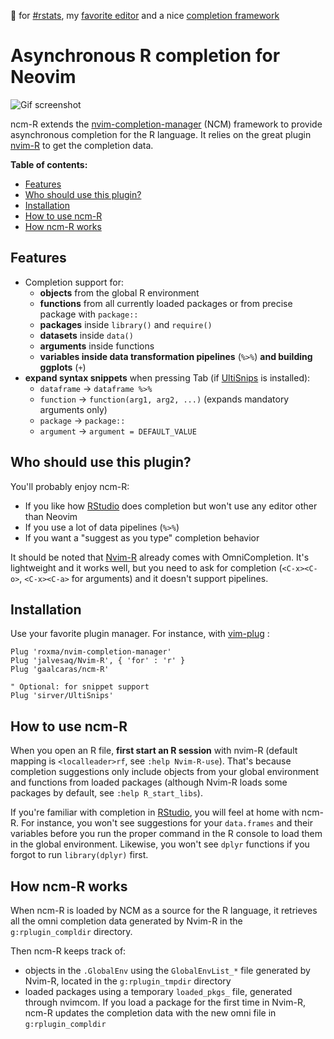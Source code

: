 :purple_heart: for [#rstats](https://twitter.com/search?q=%23rstats), my [favorite editor](https://neovim.io/) and a nice [completion framework](https://github.com/roxma/nvim-completion-manager)

# Asynchronous R completion for Neovim

![Gif screenshot](https://user-images.githubusercontent.com/6551953/33690893-e896c35e-dae5-11e7-973d-cc1bffed1fcf.gif)

ncm-R extends the
[nvim-completion-manager](https://github.com/roxma/nvim-completion-manager)
(NCM) framework to provide asynchronous completion for the R language. It relies on the great plugin
[nvim-R](https://github.com/jalvesaq/Nvim-R) to get the completion data.

**Table of contents:**
<!-- vim-markdown-toc GFM -->

* [Features](#features)
* [Who should use this plugin?](#who-should-use-this-plugin)
* [Installation](#installation)
* [How to use ncm-R](#how-to-use-ncm-r)
* [How ncm-R works](#how-ncm-r-works)

<!-- vim-markdown-toc -->

## Features

+ Completion support for:
    + **objects** from the global R environment
    + **functions** from all currently loaded packages or from precise package
        with `package::`
    + **packages** inside `library()` and `require()`
    + **datasets** inside `data()`
    + **arguments** inside functions
    + **variables inside data transformation pipelines** (`%>%`) **and building
        ggplots** (`+`)
+ **expand syntax snippets** when pressing Tab (if [UltiSnips](https://github.com/sirver/UltiSnips)
    is installed):
    + `dataframe` -> `dataframe %>%`
    + `function` -> `function(arg1, arg2, ...)` (expands mandatory arguments
        only)
    + `package` -> `package::`
    + `argument` -> `argument = DEFAULT_VALUE`

## Who should use this plugin?

You'll probably enjoy ncm-R:

+ If you like how [RStudio](https://rstudio.com) does completion but won't use
any editor other than Neovim
+ If you use a lot of data pipelines (`%>%`)
+ If you want a "suggest as you type" completion behavior

It should be noted that [Nvim-R](https://github.com/jalvesaq/Nvim-R) already
comes with OmniCompletion. It's lightweight and it works well, but you need to
ask for completion (`<C-x><C-o>`, `<C-x><C-a>` for arguments) and it
doesn't support pipelines.

## Installation

Use your favorite plugin manager. For instance, with
[vim-plug](https://github.com/junegunn/vim-plug) :

```vim
Plug 'roxma/nvim-completion-manager'
Plug 'jalvesaq/Nvim-R', { 'for' : 'r' }
Plug 'gaalcaras/ncm-R'

" Optional: for snippet support
Plug 'sirver/UltiSnips'
```

## How to use ncm-R

When you open an R file, **first start an R session** with nvim-R (default
mapping is `<localleader>rf`, see `:help Nvim-R-use`).  That's because
completion suggestions only include objects from your global environment and
functions from loaded packages (although Nvim-R loads some packages by default,
see `:help R_start_libs`).

If you're familiar with completion in [RStudio](https://rstudio.com),
you will feel at home with ncm-R. For instance, you won't see suggestions for
your `data.frames` and their variables before you run the proper command in the
R console to load them in the global environment.  Likewise, you won't see
`dplyr` functions if you forgot to run `library(dplyr)` first.

## How ncm-R works

When ncm-R is loaded by NCM as a source for the R language, it retrieves all
the omni completion data generated by Nvim-R in the `g:rplugin_compldir`
directory.

Then ncm-R keeps track of:

+ objects in the `.GlobalEnv` using the
`GlobalEnvList_*` file generated by Nvim-R, located in the `g:rplugin_tmpdir`
directory
+ loaded packages using a temporary `loaded_pkgs_` file, generated through
  nvimcom. If you load a package for the first time in Nvim-R, ncm-R updates
  the completion data with the new omni file in `g:rplugin_compldir`
